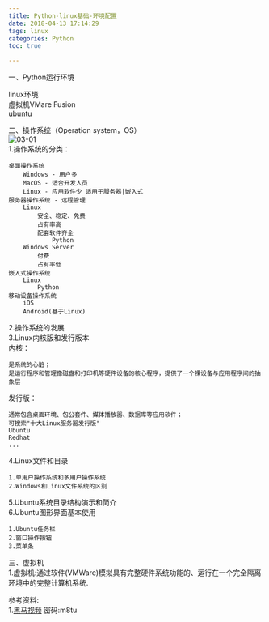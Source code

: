 ```yaml
---
title: Python-linux基础-环境配置
date: 2018-04-13 17:14:29
tags: linux
categories: Python
toc: true

---
```


一、Python运行环境

linux环境		
虚拟机VMare Fusion		
[ubuntu](http://www.ubuntu.org.cn/download/desktop)    

<!-- more -->

二、操作系统（Operation system，OS）    
![03-01](03-01.png)  
1.操作系统的分类：
	
	桌面操作系统
		Windows - 用户多
		MacOS - 适合开发人员
		Linux - 应用软件少 适用于服务器|嵌入式
	服务器操作系统 - 远程管理
		Linux
			安全、稳定、免费
			占有率高
			配套软件齐全
				Python
		Windows Server
			付费
			占有率低
	嵌入式操作系统 
		Linux
			Python
	移动设备操作系统
		iOS
		Android(基于Linux)
2.操作系统的发展		
3.Linux内核版和发行版本		
内核：
	
	是系统的心脏；
	是运行程序和管理像磁盘和打印机等硬件设备的核心程序，提供了一个裸设备与应用程序间的抽象层
发行版：
	
	通常包含桌面环境、包公套件、媒体播放器、数据库等应用软件；
	可搜索"十大Linux服务器发行版"
	Ubuntu
	Redhat
	...
4.Linux文件和目录			

	1.单用户操作系统和多用户操作系统		
	2.Windows和Linux文件系统的区别		
5.Ubuntu系统目录结构演示和简介			
6.Ubuntu图形界面基本使用		
	
	1.Ubuntu任务栏
	2.窗口操作按钮
	3.菜单条
三、虚拟机		
1.虚拟机:通过软件(VMWare)模拟具有完整硬件系统功能的、运行在一个完全隔离环境中的完整计算机系统.	
	
参考资料:    
1.[黑马视频](https://pan.baidu.com/s/1o3eZ1nJTKDi4PRZpeUizgw)  密码:m8tu

